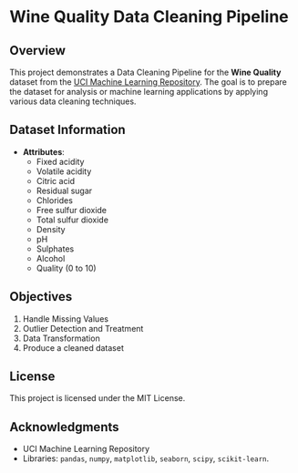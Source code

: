 # Wine Quality Data Cleaning Pipeline

## Overview 

This project demonstrates a Data Cleaning Pipeline for the **Wine Quality** dataset from the [UCI Machine Learning Repository](https://archive.ics.uci.edu/ml/machine-learning-databases/wine-quality/winequality-red.csv). The goal is to prepare the dataset for analysis or machine learning applications by applying various data cleaning techniques.

## Dataset Information

- **Attributes**:
  - Fixed acidity
  - Volatile acidity
  - Citric acid
  - Residual sugar
  - Chlorides
  - Free sulfur dioxide
  - Total sulfur dioxide
  - Density
  - pH
  - Sulphates
  - Alcohol
  - Quality (0 to 10)

## Objectives

1. Handle Missing Values
2. Outlier Detection and Treatment
3. Data Transformation
4. Produce a cleaned dataset

## License

This project is licensed under the MIT License.

## Acknowledgments

- UCI Machine Learning Repository
- Libraries: `pandas`, `numpy`, `matplotlib`, `seaborn`, `scipy`, `scikit-learn`.
